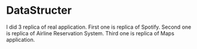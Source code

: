 # DataStructer
I did 3 replica of real application.
First one is replica of Spotify.
Second one is replica of Airline Reservation System.
Third one is replica of Maps application.

